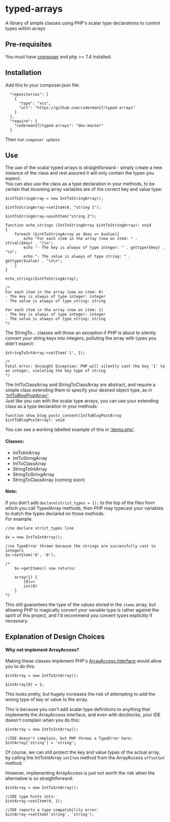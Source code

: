 # typed-arrays
A library of simple classes using PHP's scalar type declarations to control types within arrays

## Pre-requisites
You must have [composer](https://getcomposer.org/download/) and php >= 7.4 installed.
## Installation
Add this to your composer.json file:
```
  "repositories": [
    {
      "type": "vcs",
      "url": "https://github.com/coderman17/typed-arrays"
    }
  ],
  "require": {
    "coderman17/typed-arrays": "dev-master"
  }
```
Then run `composer update`
## Use
The use of the scalar typed arrays is straightforward - simply create a new instance of the class and rest assured it
will only contain the types you expect.  
You can also use the class as a type declaration in your methods, to be certain that incoming array variables are of
the correct key and value type:
```
$intToStringArray = new IntToStringArray();

$intToStringArray->setItem(0, "string 1");

$intToStringArray->pushItem("string 2");

function echo_strings (IntToStringArray $intToStringArray): void
{
    foreach ($intToStringArray as $key => $value){
        echo "For each item in the array (now on item: " . strval($key) . ")\n";
        echo "- The key is always of type integer: " . gettype($key) . "\n";
        echo "- The value is always of type string: " . gettype($value) . "\n\n";
    }
}

echo_strings($intToStringArray);

/*
For each item in the array (now on item: 0)
- The key is always of type integer: integer
- The value is always of type string: string

For each item in the array (now on item: 1)
- The key is always of type integer: integer
- The value is always of type string: string
*/
```
The StringTo... classes will throw an exception if PHP is about to silently convert your string keys into integers,
polluting the array with types you didn't expect:
```
$stringToIntArray->setItem('1', 1);

/*
Fatal error: Uncaught Exception: PHP will silently cast the key '1' to an integer, violating the key type of string
*/
```
The IntToClassArray and StringToClassArray are abstract, and require a simple class extending them to specify your desired object type,
as in ['IntToBlogPostArray']().  
Just like you can with the scalar type arrays, you can use your extending class as a type declaration in your methods:
```
function show_blog_posts_content(IntToBlogPostArray $intToBlogPostArray): void
```  
You can see a working labelled example of this in ['demo.php']().
 
#### Classes:
- IntToIntArray
- IntToStringArray
- IntToClassArray
- StringToIntArray
- StringToStringArray
- StringToClassArray (coming soon)

#### Note:
If you don't add `declare(strict_types = 1);` to the top of the files from which you call TypedArray methods, then PHP
may typecast your variables to match the types declared on those methods.  
For example:
```
//no declare strict_types line

$x = new IntToIntArray();

//no TypeError thrown because the strings are successfully cast to integers
$x->setItem('0', '0');

/*
    $x->getItems() now returns:

    array(1) {
        [0]=>
        int(0)
    }
*/
```
This still guarantees the type of the values stored in the `items` array,
but allowing PHP to magically convert your variable type is rather against the spirit of this project, and I'd recommend you convert types explicitly if necessary.
## Explanation of Design Choices
#### Why not implement ArrayAccess?
Making these classes implement PHP's [ArrayAccess interface](https://www.php.net/manual/en/class.arrayaccess.php) would allow you to do this:
```
$intArray = new IntToIntArray();

$intArray[0] = 1;
```
This looks pretty, but hugely increases the risk of attempting to add the wrong type of key or value to the array.

This is because you can't add scalar type definitions to anything that implements the ArrayAccess interface,
and even with docblocks, your IDE doesn't complain when you do this:
```
$intArray = new IntToIntArray();

//IDE doesn't complain, but PHP throws a TypeError here:
$intArray['string'] = 'string';
```
Of course, we can still protect the key and value types of the actual array, by calling the IntToIntArray `setItem` method from the ArrayAccess `offsetSet` method.

However, implementing ArrayAccess is just not worth the risk when the alternative is so straightforward:
```
$intArray = new IntToIntArray();

//IDE type hints ints:
$intArray->setItem(0, 1);

//IDE reports a type compatibility error:
$intArray->setItem('string', 'string');
```
